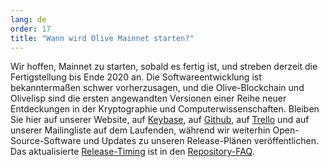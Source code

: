 ```yaml
---
lang: de
order: 17
title: "Wann wird Olive Mainnet starten?"
---
```


Wir hoffen, Mainnet zu starten, sobald es fertig ist, und streben derzeit die Fertigstellung bis Ende 2020 an. Die Softwareentwicklung ist bekanntermaßen schwer vorherzusagen, und die Olive-Blockchain und Olivelisp sind die ersten angewandten Versionen einer Reihe neuer Entdeckungen in der Kryptographie und Computerwissenschaften. Bleiben Sie hier auf unserer Website, auf [Keybase](https://keybase.io/team/Olive_network.public), auf [Github](https://github.com/Olive-Network/), auf [Trello](https://trello.com/b/ZuNx7sET/engineering-core) und auf unserer Mailingliste auf dem Laufenden, während wir weiterhin Open-Source-Software und Updates zu unseren Release-Plänen veröffentlichen. Das aktualisierte [Release-Timing](https://github.com/Olive-Network/Olive-blockchain/wiki/FAQ#when-mainnet) ist in den [Repository-FAQ](https://github.com/Olive-Network/Olive-blockchain/wiki/FAQ).
